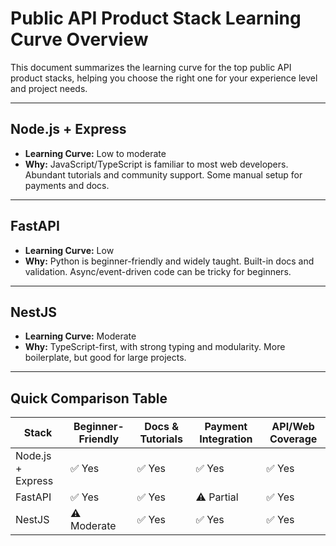# Public API Product Stack Learning Curve Overview

This document summarizes the learning curve for the top public API product stacks, helping you choose the right one for your experience level and project needs.

---

## Node.js + Express

* **Learning Curve:** Low to moderate
* **Why:** JavaScript/TypeScript is familiar to most web developers. Abundant tutorials and community support. Some manual setup for payments and docs.

---

## FastAPI

* **Learning Curve:** Low
* **Why:** Python is beginner-friendly and widely taught. Built-in docs and validation. Async/event-driven code can be tricky for beginners.

---

## NestJS

* **Learning Curve:** Moderate
* **Why:** TypeScript-first, with strong typing and modularity. More boilerplate, but good for large projects.

---

## Quick Comparison Table

| Stack                | Beginner-Friendly | Docs & Tutorials | Payment Integration | API/Web Coverage |
| -------------------- | ---------------- | --------------- | ------------------ | --------------- |
| Node.js + Express    | ✅ Yes           | ✅ Yes          | ✅ Yes             | ✅ Yes          |
| FastAPI              | ✅ Yes           | ✅ Yes          | ⚠️ Partial         | ✅ Yes          |
| NestJS               | ⚠️ Moderate      | ✅ Yes          | ✅ Yes             | ✅ Yes          | 